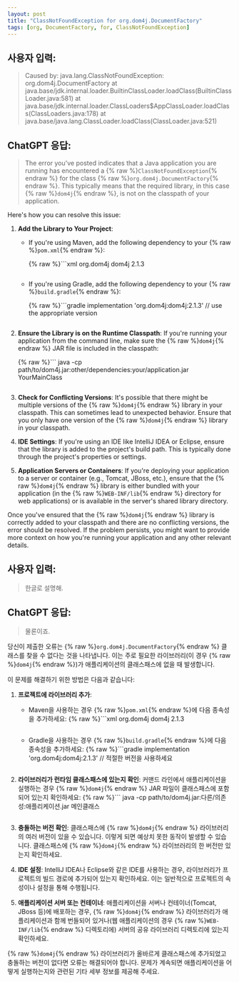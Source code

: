 ```yaml
---
layout: post
title: "ClassNotFoundException for org.dom4j.DocumentFactory"
tags: [org, DocumentFactory, for, ClassNotFoundException]
---
```


## 사용자 입력:
> Caused by: java.lang.ClassNotFoundException: org.dom4j.DocumentFactory
        at java.base/jdk.internal.loader.BuiltinClassLoader.loadClass(BuiltinClassLoader.java:581)
        at java.base/jdk.internal.loader.ClassLoaders$AppClassLoader.loadClass(ClassLoaders.java:178)
        at java.base/java.lang.ClassLoader.loadClass(ClassLoader.java:521)


## ChatGPT 응답:
> The error you've posted indicates that a Java application you are running has encountered a {% raw %}`ClassNotFoundException`{% endraw %} for the class {% raw %}`org.dom4j.DocumentFactory`{% endraw %}. This typically means that the required library, in this case {% raw %}`dom4j`{% endraw %}, is not on the classpath of your application.

Here's how you can resolve this issue:

1. **Add the Library to Your Project**: 
   - If you're using Maven, add the following dependency to your {% raw %}`pom.xml`{% endraw %}:

     {% raw %}```xml
     <dependency>
         <groupId>org.dom4j</groupId>
         <artifactId>dom4j</artifactId>
         <version>2.1.3</version> <!-- use the appropriate version -->
     </dependency>
     ```{% endraw %}

   - If you're using Gradle, add the following dependency to your {% raw %}`build.gradle`{% endraw %}:

     {% raw %}```gradle
     implementation 'org.dom4j:dom4j:2.1.3' // use the appropriate version
     ```{% endraw %}

2. **Ensure the Library is on the Runtime Classpath**:
   If you're running your application from the command line, make sure the {% raw %}`dom4j`{% endraw %} JAR file is included in the classpath:

   {% raw %}```
   java -cp path/to/dom4j.jar:other/dependencies:your/application.jar YourMainClass
   ```{% endraw %}

3. **Check for Conflicting Versions**:
   It's possible that there might be multiple versions of the {% raw %}`dom4j`{% endraw %} library in your classpath. This can sometimes lead to unexpected behavior. Ensure that you only have one version of the {% raw %}`dom4j`{% endraw %} library in your classpath.

4. **IDE Settings**:
   If you're using an IDE like IntelliJ IDEA or Eclipse, ensure that the library is added to the project's build path. This is typically done through the project's properties or settings.

5. **Application Servers or Containers**:
   If you're deploying your application to a server or container (e.g., Tomcat, JBoss, etc.), ensure that the {% raw %}`dom4j`{% endraw %} library is either bundled with your application (in the {% raw %}`WEB-INF/lib`{% endraw %} directory for web applications) or is available in the server's shared library directory.

Once you've ensured that the {% raw %}`dom4j`{% endraw %} library is correctly added to your classpath and there are no conflicting versions, the error should be resolved. If the problem persists, you might want to provide more context on how you're running your application and any other relevant details.

## 사용자 입력:
> 한글로 설명해.

## ChatGPT 응답:
> 물론이죠. 

당신이 제출한 오류는 {% raw %}`org.dom4j.DocumentFactory`{% endraw %} 클래스를 찾을 수 없다는 것을 나타냅니다. 이는 주로 필요한 라이브러리(이 경우 {% raw %}`dom4j`{% endraw %})가 애플리케이션의 클래스패스에 없을 때 발생합니다.

이 문제를 해결하기 위한 방법은 다음과 같습니다:

1. **프로젝트에 라이브러리 추가**:
   - Maven을 사용하는 경우 {% raw %}`pom.xml`{% endraw %}에 다음 종속성을 추가하세요:
     {% raw %}```xml
     <dependency>
         <groupId>org.dom4j</groupId>
         <artifactId>dom4j</artifactId>
         <version>2.1.3</version> <!-- 적절한 버전을 사용하세요 -->
     </dependency>
     ```{% endraw %}

   - Gradle을 사용하는 경우 {% raw %}`build.gradle`{% endraw %}에 다음 종속성을 추가하세요:
     {% raw %}```gradle
     implementation 'org.dom4j:dom4j:2.1.3' // 적절한 버전을 사용하세요
     ```{% endraw %}

2. **라이브러리가 런타임 클래스패스에 있는지 확인**:
   커맨드 라인에서 애플리케이션을 실행하는 경우 {% raw %}`dom4j`{% endraw %} JAR 파일이 클래스패스에 포함되어 있는지 확인하세요:
   {% raw %}```
   java -cp path/to/dom4j.jar:다른/의존성:애플리케이션.jar 메인클래스
   ```{% endraw %}

3. **충돌하는 버전 확인**:
   클래스패스에 {% raw %}`dom4j`{% endraw %} 라이브러리의 여러 버전이 있을 수 있습니다. 이렇게 되면 예상치 못한 동작이 발생할 수 있습니다. 클래스패스에 {% raw %}`dom4j`{% endraw %} 라이브러리의 한 버전만 있는지 확인하세요.

4. **IDE 설정**:
   IntelliJ IDEA나 Eclipse와 같은 IDE를 사용하는 경우, 라이브러리가 프로젝트의 빌드 경로에 추가되어 있는지 확인하세요. 이는 일반적으로 프로젝트의 속성이나 설정을 통해 수행됩니다.

5. **애플리케이션 서버 또는 컨테이너**:
   애플리케이션을 서버나 컨테이너(Tomcat, JBoss 등)에 배포하는 경우, {% raw %}`dom4j`{% endraw %} 라이브러리가 애플리케이션과 함께 번들되어 있거나(웹 애플리케이션의 경우 {% raw %}`WEB-INF/lib`{% endraw %} 디렉토리에) 서버의 공유 라이브러리 디렉토리에 있는지 확인하세요.

{% raw %}`dom4j`{% endraw %} 라이브러리가 올바르게 클래스패스에 추가되었고 충돌하는 버전이 없다면 오류는 해결되어야 합니다. 문제가 계속되면 애플리케이션을 어떻게 실행하는지와 관련된 기타 세부 정보를 제공해 주세요.

